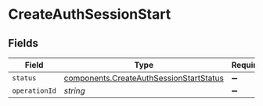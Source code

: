 # CreateAuthSessionStart


## Fields

| Field                                                                                              | Type                                                                                               | Required                                                                                           | Description                                                                                        |
| -------------------------------------------------------------------------------------------------- | -------------------------------------------------------------------------------------------------- | -------------------------------------------------------------------------------------------------- | -------------------------------------------------------------------------------------------------- |
| `status`                                                                                           | [components.CreateAuthSessionStartStatus](../../models/components/createauthsessionstartstatus.md) | :heavy_minus_sign:                                                                                 | N/A                                                                                                |
| `operationId`                                                                                      | *string*                                                                                           | :heavy_minus_sign:                                                                                 | N/A                                                                                                |